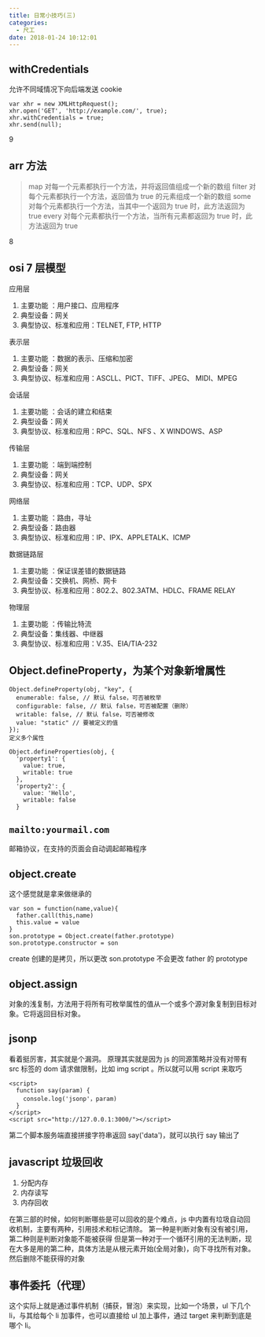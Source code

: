 ```yaml
---
title: 日常小技巧(三)
categories:
  - 尺工
date: 2018-01-24 10:12:01
---
```

<p></p>
<!-- more -->


## withCredentials
允许不同域情况下向后端发送 cookie 
```
var xhr = new XMLHttpRequest();
xhr.open('GET', 'http://example.com/', true);
xhr.withCredentials = true;
xhr.send(null);
```

9
## arr 方法
>map 对每一个元素都执行一个方法，并将返回值组成一个新的数组
filter 对每个元素都执行一个方法，返回值为 true 的元素组成一个新的数组
some 对每个元素都执行一个方法，当其中一个返回为 true 时，此方法返回为 true
every 对每个元素都执行一个方法，当所有元素都返回为 true 时，此方法返回为 true

8
## osi 7 层模型

应用层 
1. 主要功能 ：用户接口、应用程序 
2. 典型设备：网关 
3. 典型协议、标准和应用：TELNET, FTP, HTTP 

表示层 
1. 主要功能 ：数据的表示、压缩和加密 
2. 典型设备：网关 
3. 典型协议、标准和应用：ASCLL、PICT、TIFF、JPEG、 MIDI、MPEG 

会话层 
1. 主要功能 ：会话的建立和结束 
2. 典型设备：网关 
3. 典型协议、标准和应用：RPC、SQL、NFS 、X WINDOWS、ASP 


传输层 
1. 主要功能 ：端到端控制 
2. 典型设备：网关 
3. 典型协议、标准和应用：TCP、UDP、SPX 

网络层 
1. 主要功能 ：路由，寻址 
2. 典型设备：路由器 
3. 典型协议、标准和应用：IP、IPX、APPLETALK、ICMP 

数据链路层 
1. 主要功能 ：保证误差错的数据链路 
2. 典型设备：交换机、网桥、网卡 
3. 典型协议、标准和应用：802.2、802.3ATM、HDLC、FRAME RELAY 

物理层 
1. 主要功能 ：传输比特流 
2. 典型设备：集线器、中继器 
3. 典型协议、标准和应用：V.35、EIA/TIA-232 



## Object.defineProperty，为某个对象新增属性
```
Object.defineProperty(obj, "key", {
  enumerable: false, // 默认 false，可否被枚举
  configurable: false, // 默认 false，可否被配置（删除）
  writable: false, // 默认 false，可否被修改
  value: "static" // 要被定义的值
});
定义多个属性
```
```
Object.defineProperties(obj, {
  'property1': {
    value: true,
    writable: true
  },
  'property2': {
    value: 'Hello',
    writable: false
  }
```


## `mailto:yourmail.com`
邮箱协议，在支持的页面会自动调起邮箱程序


## object.create
这个感觉就是拿来做继承的
```
var son = function(name,value){
  father.call(this,name)
  this.value = value
}
son.prototype = Object.create(father.prototype)
son.prototype.constructor = son
```
create 创建的是拷贝，所以更改 son.prototype 不会更改 father 的 prototype


## object.assign
对象的浅复制，方法用于将所有可枚举属性的值从一个或多个源对象复制到目标对象。它将返回目标对象。


## jsonp 
看着挺厉害，其实就是个漏洞。
原理其实就是因为 js 的同源策略并没有对带有 src 标签的 dom 请求做限制，比如 img script 。所以就可以用 script 来取巧
```
<script>
  function say(param) {
    console.log('jsonp'，param)
  }
</script>
<script src="http://127.0.0.1:3000/"></script>
```
第二个脚本服务端直接拼接字符串返回 say('data')，就可以执行 say 输出了


## javascript 垃圾回收
1. 分配内存
2. 内存读写
3. 内存回收

在第三部的时候，如何判断哪些是可以回收的是个难点，js 中内置有垃圾自动回收机制，主要有两种，引用技术和标记清除。
第一种是判断对象有没有被引用，第二种则是判断对象能不能被获得
但是第一种对于一个循环引用的无法判断，现在大多是用的第二种，具体方法是从根元素开始(全局对象)，向下寻找所有对象。然后删除不能获得的对象


## 事件委托（代理）
这个实际上就是通过事件机制（捕获，冒泡）来实现，比如一个场景，ul 下几个 li，与其给每个 li 加事件，也可以直接给 ul 加上事件，通过 target 来判断到底是哪个 li。